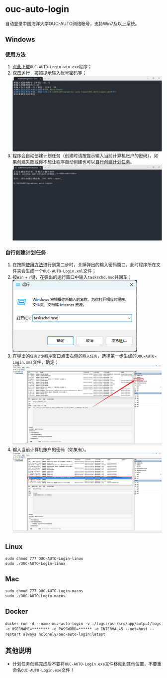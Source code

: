 # ouc-auto-login

自动登录中国海洋大学OUC-AUTO网络帐号，支持Win7及以上系统。

## Windows

### 使用方法

1. [点此下载](https://github.com/HCLonely/ouc-auto-login/releases)`OUC-AUTO-Login-win.exe`程序；
2. 双击运行，按照提示输入帐号密码等；
![Step 2](pics/sp20221214_220704_461.png?raw=true)
3. 程序会自动创建计划任务（创建时请按提示输入当前计算机账户的密码），如果创建失败或你不想让程序自动创建也可以[自行创建计划任务](#自行创建计划任务)。
![Step 3](pics/sp20221214_220357_805.png?raw=true)

### 自行创建计划任务

1. 在按照[使用方法](#使用方法)进行到第二步时，关掉弹出的输入密码窗口，此时程序所在文件夹会生成一个`OUC-AUTO-Login.xml`文件；
2. 按`Win` + `r`键，在弹出的运行窗口中输入`taskschd.msc`并回车；
![Step 2](pics/sp20221214_220853_537.png?raw=true)
3. 在弹出的`任务计划程序`窗口点击右侧的`导入任务`，选择第一步生成的`OUC-AUTO-Login.xml`文件，确定；
![Step 3](pics/Snipaste_2022-12-14_22-11-08.png?raw=true)
4. 输入当前计算机账户的密码（如果有）。
![Result](pics/Snipaste_2022-12-14_22-14-10.png?raw=true)

## Linux

```shell
sudo chmod 777 OUC-AUTO-Login-linux
sudo ./OUC-AUTO-Login-linux
```

## Mac

```shell
sudo chmod 777 OUC-AUTO-Login-macos
sudo ./OUC-AUTO-Login-macos
```

## Docker

```docker run -d --name ouc-auto-login -v ./logs:/usr/src/app/output/logs -e USERNAME=******** -e PASSWORD=****** -e INTERVAL=5 --net=host --restart always hclonely/ouc-auto-login:latest```

## 其他说明

- 计划任务创建完成后不要将`OUC-AUTO-Login.exe`文件移动到其他位置，不要重命名`OUC-AUTO-Login.exe`文件！
